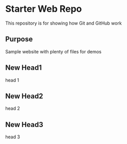# Starter Web Repo

This repository is for showing how Git and GitHub work

## Purpose

Sample website with plenty of files for demos

## New Head1

head 1

## New Head2

head 2

## New Head3

head 3

